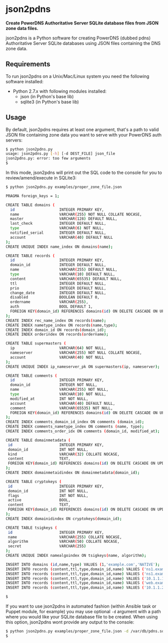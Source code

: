 json2pdns
=======
**Create PowerDNS Authoritative Server SQLite database files from JSON zone data files.**

json2pdns is a Python software for creating PowerDNS (dubbed pdns) Authoritative Server SQLite databases using JSON files containing the DNS zone data.

## Requirements

To run json2pdns on a Unix/Mac/Linux system you need the following software installed:

- Python 2.7.x with following modules installed:
  - json (in Python's base lib)
  - sqlite3 (in Python's base lib)


## Usage

By default, json2pdns requires at least one argument, that's a path to valid JSON file containing zone data you want to serve with your PowerDNS auth servers:

```sh
$ python json2pdns.py
usage: json2pdns.py [-h] [-d DEST_FILE] json_file
json2pdns.py: error: too few arguments
$
```

In this mode, json2pdns will print out the SQL code to the console for you to review/amend/execute in SQLite3:

```sh
$ python json2pdns.py examples/proper_zone_file.json

PRAGMA foreign_keys = 1;

CREATE TABLE domains (
  id                    INTEGER PRIMARY KEY,
  name                  VARCHAR(255) NOT NULL COLLATE NOCASE,
  master                VARCHAR(128) DEFAULT NULL,
  last_check            INTEGER DEFAULT NULL,
  type                  VARCHAR(6) NOT NULL,
  notified_serial       INTEGER DEFAULT NULL,
  account               VARCHAR(40) DEFAULT NULL
);
CREATE UNIQUE INDEX name_index ON domains(name);

CREATE TABLE records (
  id                    INTEGER PRIMARY KEY,
  domain_id             INTEGER DEFAULT NULL,
  name                  VARCHAR(255) DEFAULT NULL,
  type                  VARCHAR(10) DEFAULT NULL,
  content               VARCHAR(65535) DEFAULT NULL,
  ttl                   INTEGER DEFAULT NULL,
  prio                  INTEGER DEFAULT NULL,
  change_date           INTEGER DEFAULT NULL,
  disabled              BOOLEAN DEFAULT 0,
  ordername             VARCHAR(255),
  auth                  BOOL DEFAULT 1,
  FOREIGN KEY(domain_id) REFERENCES domains(id) ON DELETE CASCADE ON UPDATE CASCADE
);
CREATE INDEX rec_name_index ON records(name);
CREATE INDEX nametype_index ON records(name,type);
CREATE INDEX domain_id ON records(domain_id);
CREATE INDEX orderindex ON records(ordername);

CREATE TABLE supermasters (
  ip                    VARCHAR(64) NOT NULL,
  nameserver            VARCHAR(255) NOT NULL COLLATE NOCASE,
  account               VARCHAR(40) NOT NULL
);
CREATE UNIQUE INDEX ip_nameserver_pk ON supermasters(ip, nameserver);

CREATE TABLE comments (
  id                    INTEGER PRIMARY KEY,
  domain_id             INTEGER NOT NULL,
  name                  VARCHAR(255) NOT NULL,
  type                  VARCHAR(10) NOT NULL,
  modified_at           INT NOT NULL,
  account               VARCHAR(40) DEFAULT NULL,
  comment               VARCHAR(65535) NOT NULL,
  FOREIGN KEY(domain_id) REFERENCES domains(id) ON DELETE CASCADE ON UPDATE CASCADE
);
CREATE INDEX comments_domain_id_index ON comments (domain_id);
CREATE INDEX comments_nametype_index ON comments (name, type);
CREATE INDEX comments_order_idx ON comments (domain_id, modified_at);

CREATE TABLE domainmetadata (
 id                     INTEGER PRIMARY KEY,
 domain_id              INT NOT NULL,
 kind                   VARCHAR(32) COLLATE NOCASE,
 content                TEXT,
 FOREIGN KEY(domain_id) REFERENCES domains(id) ON DELETE CASCADE ON UPDATE CASCADE
);
CREATE INDEX domainmetaidindex ON domainmetadata(domain_id);

CREATE TABLE cryptokeys (
 id                     INTEGER PRIMARY KEY,
 domain_id              INT NOT NULL,
 flags                  INT NOT NULL,
 active                 BOOL,
 content                TEXT,
 FOREIGN KEY(domain_id) REFERENCES domains(id) ON DELETE CASCADE ON UPDATE CASCADE
);
CREATE INDEX domainidindex ON cryptokeys(domain_id);

CREATE TABLE tsigkeys (
 id                     INTEGER PRIMARY KEY,
 name                   VARCHAR(255) COLLATE NOCASE,
 algorithm              VARCHAR(50) COLLATE NOCASE,
 secret                 VARCHAR(255)
);
CREATE UNIQUE INDEX namealgoindex ON tsigkeys(name, algorithm);

INSERT INTO domains (id,name,type) VALUES (1,'example.com','NATIVE');
INSERT INTO records (content,ttl,type,domain_id,name) VALUES ('ns1.example.com. hostmaster.example.com. 1299682996 300 1800 604800 300',300,'SOA',1,'example.com');
INSERT INTO records (content,ttl,type,domain_id,name) VALUES ('ns1.example.com',300,'NS',1,'example.com');
INSERT INTO records (content,ttl,type,domain_id,name) VALUES ('10.1.1.1',300,'A',1,'ns1.example.com');
INSERT INTO records (content,ttl,type,domain_id,name) VALUES ('web.example.com',300,'CNAME',1,'ldapass.example.com');
INSERT INTO records (content,ttl,type,domain_id,name) VALUES ('10.1.1.2',300,'A',1,'web.example.com');

$
```

If you want to use json2pdns in automated fashion (within Ansible task or Puppet module, for example) you may use optional `-d` argument with a path where you would like your SQLite database file to be created. When using this option, json2pdns wont provide any output to the console:

```sh
$ python json2pdns.py examples/proper_zone_file.json -d /var/db/pdns.sql
$ 
```
